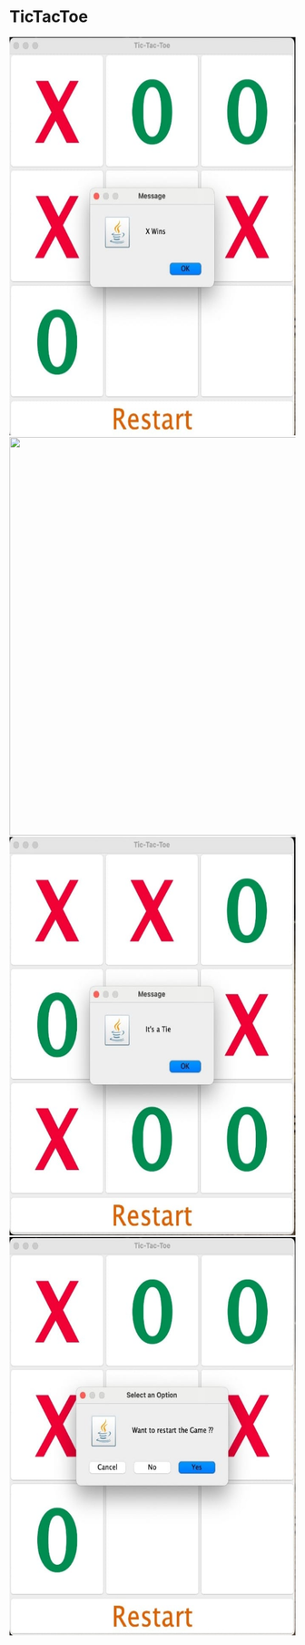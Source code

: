 # TicTacToe

<img class="" src="img/XWins.jpeg" width="600" height="700" />
<img class="" src="img/ZWins.jped" width="600" height="700" />
<img class="" src="img/Tie.jpeg" width="600" height="700" />
<img class="" src="img/Restart.jpeg" width="600" height="700" />
